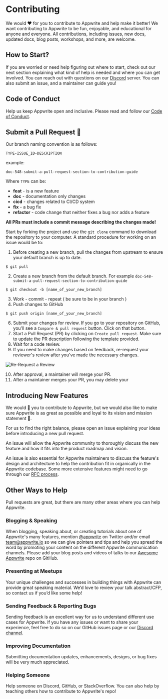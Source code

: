 # Contributing

We would ❤️ for you to contribute to Appwrite and help make it better! We want contributing to Appwrite to be fun, enjoyable, and educational for anyone and everyone. All contributions, including issues, new docs, updated docs, blog posts, workshops, and more, are welcome.

## How to Start?

If you are worried or need help figuring out where to start, check out our next section explaining what kind of help is needed and where you can get involved. You can reach out with questions on our [Discord](https://discord.gg/GSeTUeA) server. You can also submit an issue, and a maintainer can guide you!

## Code of Conduct

Help us keep Appwrite open and inclusive. Please read and follow our [Code of Conduct](/CODE_OF_CONDUCT.md).

## Submit a Pull Request 🚀

Our branch naming convention is as follows:

`TYPE-ISSUE_ID-DESCRIPTION`

example:

```
doc-548-submit-a-pull-request-section-to-contribution-guide
```

Where `TYPE` can be:

- **feat** - is a new feature
- **doc** - documentation only changes
- **cicd** - changes related to CI/CD system
- **fix** - a bug fix
- **refactor** - code change that neither fixes a bug nor adds a feature

**All PRs must include a commit message describing the changes made!**

Start by forking the project and use the `git clone` command to download the repository to your computer. A standard procedure for working on an issue would be to:

1. Before creating a new branch, pull the changes from upstream to ensure your default branch is up to date.

```
$ git pull
```

2. Create a new branch from the default branch. For example `doc-548-submit-a-pull-request-section-to-contribution-guide`

```
$ git checkout -b [name_of_your_new_branch]
```

3. Work - commit - repeat ( be sure to be in your branch )
4. Push changes to GitHub

```
$ git push origin [name_of_your_new_branch]
```

6. Submit your changes for review. If you go to your repository on GitHub, you'll see a `Compare & pull request` button. Click on that button.
7. Start a Pull Request (PR) by clicking on `Create pull request`. Make sure to update the PR description following the template provided.
8. Wait for a code review.
9. If you need to make changes based on feedback, re-request your reviewer's review after you've made the necessary changes.

![Re-Request a Review](https://docs.github.com/assets/cb-4714/images/help/pull_requests/request-re-review.png)

10. After approval, a maintainer will merge your PR.
11. After a maintainer merges your PR, you may delete your 

## Introducing New Features

We would 💖 you to contribute to Appwrite, but we would also like to make sure Appwrite is as great as possible and loyal to its vision and mission statement 🙏.

For us to find the right balance, please open an issue explaining your ideas before introducing a new pull request.

An issue will allow the Appwrite community to thoroughly discuss the new feature and how it fits into the product roadmap and vision.

An issue is also essential for Appwrite maintainers to discuss the feature's design and architecture to help the contribution fit in organically in the Appwrite codebase. Some more extensive features might need to go through our [RFC process](https://github.com/appwrite/rfc).

## Other Ways to Help

Pull requests are great, but there are many other areas where you can help Appwrite.

### Blogging & Speaking

When blogging, speaking about, or creating tutorials about one of Appwrite's many features, mention [@appwrite](https://twitter.com/appwrite) on Twitter and/or email [team@appwrite.io](mailto:team@appwrite.io) so we can give pointers and tips and help you spread the word by promoting your content on the different Appwrite communication channels. Please add your blog posts and videos of talks to our [Awesome Appwrite](https://github.com/appwrite/awesome-appwrite) repo on GitHub.

### Presenting at Meetups

Your unique challenges and successes in building things with Appwrite can provide great speaking material. We’d love to review your talk abstract/CFP, so contact us if you’d like some help!

### Sending Feedback & Reporting Bugs

Sending feedback is an excellent way for us to understand different use cases for Appwrite. If you have any issues or want to share your experience, feel free to do so on our GitHub issues page or our [Discord channel](https://discord.gg/GSeTUeA).

### Improving Documentation

Submitting documentation updates, enhancements, designs, or bug fixes will be very much appreciated.

### Helping Someone

Help someone on Discord, GitHub, or StackOverflow. You can also help by teaching others how to contribute to Appwrite's repo!
